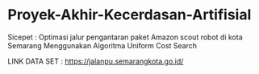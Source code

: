 # Proyek-Akhir-Kecerdasan-Artifisial
Sicepet : Optimasi jalur pengantaran paket Amazon scout robot  di kota Semarang Menggunakan Algoritma Uniform Cost Search

LINK DATA SET : https://jalanpu.semarangkota.go.id/
